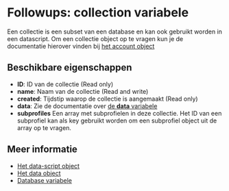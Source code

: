 # Followups: **collection** variabele

Een collectie is een subset van een database en kan ook gebruikt worden 
in een datascript. Om een collectie object op te vragen kun je de documentatie
hierover vinden bij [het account object](./followups-scripting-copernica)

## Beschikbare eigenschappen

* **ID**: ID van de collectie (Read only)
* **name**: Naam van de collectie (Read and write)
* **created**: Tijdstip waarop de collectie is aangemaakt (Read only)
* **data**: Zie de documentatie over [de **data** variabele](./followups-scripting-data)
* **subprofiles** Een array met subprofielen in deze collectie. Het ID 
van een subprofiel kan als key gebruikt worden om een subprofiel object 
uit de array op te vragen.

## Meer informatie
* [Het data-script object](./followups-scripting)
* [Het data object](./followups-scripting-data)
* [Database variabele](./followups-scripting-database)
